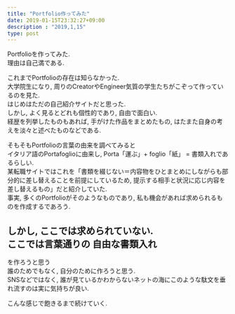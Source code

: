 ```yaml
---
title: "Portfolio作ってみた"
date: 2019-01-15T23:32:27+09:00
description : "2019,1,15"
type: post
---
```


Portfolioを作ってみた. <br>
理由は自己満である. <br>

これまでPortfolioの存在は知らなかった. <br>
大学院生になり, 周りのCreatorやEngineer気質の学生たちがこぞって作っているのを見た. <br>
はじめはただの自己紹介サイトだと思った. <br>
しかし, よく見るとどれも個性的であり, 自由で面白い. <br>
経歴を列挙したものもあれば, 手がけた作品をまとめたもの, はたまた自身の考えを淡々と述べたものなどである.<br>

そもそもPortfolioの言葉の由来を調べてみると<br>
イタリア語のPortafoglioに由来し, Porta「運ぶ」+ foglio「紙」 = 書類入れであるらしい. <br>
某転職サイトではこれを「書類を綴じない＝内容物をひとまとめにしながらも部分的に差し替えることを前提にしているため, 提示する相手と状況に応じ内容を差し替えるもの」だと紹介していた. <br>
事実, 多くのPortfolioがそのようなものであり, 私も機会があれば求められるものを作成するであろう. <br>

しかし, ここでは求められていない. <br>
ここでは言葉通りの
自由な書類入れ
---
を作ろうと思う<br>
誰のためでもなく, 自分のために作ろうと思う. <br>
SNSなどではなく, 誰が見ているかわからないネットの海にこのような駄文を垂れ流すのは実に気持ちが良い.<br>

こんな感じで飽きるまで続けていく. <br>
